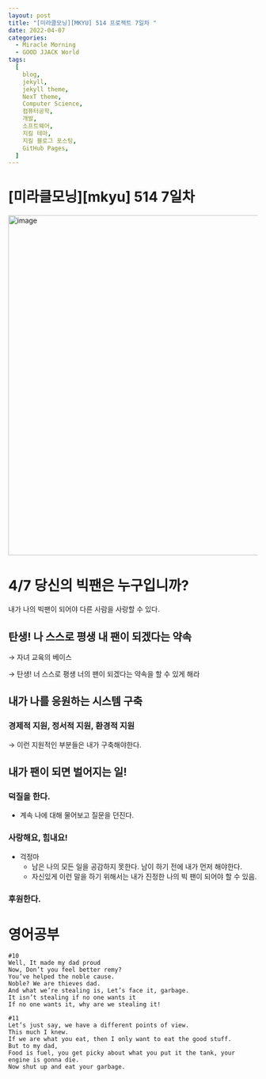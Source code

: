 ```yaml
---
layout: post
title: "[미라클모닝][MKYU] 514 프로젝트 7일차 "
date: 2022-04-07
categories:
  - Miracle Morning
  - GOOD JJACK World
tags:
  [
    blog,
    jekyll,
    jekyll theme,
    NexT theme,
    Computer Science,
    컴퓨터공학,
    개발,
    소프트웨어,
    지킬 테마,
    지킬 블로그 포스팅,
    GitHub Pages,
  ]
---
```


# [미라클모닝][mkyu] 514 7일차

<img width="687" alt="image" src="https://user-images.githubusercontent.com/37402136/162099108-e17b72c5-73fd-49e1-b947-0cdbda8860e3.png">

# 4/7 당신의 빅팬은 누구입니까?

내가 나의 빅팬이 되어야 다른 사람을 사랑할 수 있다.

## 탄생! 나 스스로 평생 내 팬이 되겠다는 약속

→ 자녀 교육의 베이스

→ 탄생! 너 스스로 평생 너의 팬이 되겠다는 약속을 할 수 있게 해라

## 내가 나를 응원하는 시스템 구축

### 경제적 지원, 정서적 지원, 환경적 지원

→ 이런 지원적인 부분들은 내가 구축해야한다.

## 내가 팬이 되면 벌어지는 일!

### 덕질을 한다.

- 계속 나에 대해 물어보고 질문을 던진다.

### 사랑해요, 힘내요!

- 걱정마
  - 남은 나의 모든 일을 공감하지 못한다. 남이 하기 전에 내가 먼저 해야한다.
  - 자신있게 이런 말을 하기 위해서는 내가 진정한 나의 빅 팬이 되어야 할 수 있음.

### 후원한다.

# 영어공부

```
#10
Well, It made my dad proud
Now, Don’t you feel better remy?
You’ve helped the noble cause.
Noble? We are thieves dad.
And what we’re stealing is, Let’s face it, garbage.
It isn’t stealing if no one wants it
If no one wants it, why are we stealing it!

#11
Let’s just say, we have a different points of view.
This much I knew.
If we are what you eat, then I only want to eat the good stuff.
But to my dad,
Food is fuel, you get picky about what you put it the tank, your engine is gonna die.
Now shut up and eat your garbage.
```
